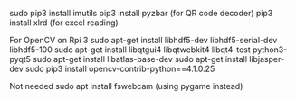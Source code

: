sudo pip3 install imutils
pip3 install pyzbar (for QR code decoder)
pip3 install xlrd (for excel reading)

For OpenCV on Rpi 3
sudo apt-get install libhdf5-dev libhdf5-serial-dev libhdf5-100
sudo apt-get install libqtgui4 libqtwebkit4 libqt4-test python3-pyqt5
sudo apt-get install libatlas-base-dev
sudo apt-get install libjasper-dev
sudo pip3 install opencv-contrib-python==4.1.0.25


Not needed
sudo apt install fswebcam (using pygame instead)